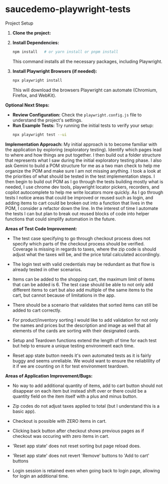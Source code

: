 # saucedemo-playwright-tests

Project Setup
1. **Clone the project:**

2.  **Install Dependencies:**
    ```bash
    npm install   # or yarn install or pnpm install
    ```
    This command installs all the necessary packages, including Playwright.

3.  **Install Playwright Browsers (if needed):**
    ```bash
    npx playwright install
    ```
    This will download the browsers Playwright can automate (Chromium, Firefox, and WebKit).

**Optional Next Steps:**

* **Review Configuration:** Check the `playwright.config.js` file to understand the project's settings.
* **Run Example Tests:** Try running the initial tests to verify your setup:
    ```bash
    npx playwright test --ui
    ```

**Implementation Approach:**
My initial approach is to become familiar with the application by exploring (exploratory testing). Identify which pages lead to where and how things are put together. I then build out a folder structure that represents what I saw during the initial exploratory testing phase. I also ask Gemini to build a POM structure for me as a two man check to help me organize the POM and make sure I am not missing anything. I took a look at the priorities of what should be tested in the test implementation steps. I then begin to build out POM as I go through the tests building mostly what is needed, I use chrome dev tools, playwright locator pickers, recorders, and copilot autocomplete to help me write locators more quickly. As I go through tests I notice areas that could be improved or reused such as login, and adding items to cart could be broken out into a function that lives in the POM, I consider a refactor down the line. In the interest of time I automate the tests I can but plan to break out reused blocks of code into helper functions that could simplify automation in the future.

**Areas of Test Code Improvement:**
* The test case specifying to go through checkout process does not specify which parts of the checkout process should be verified. Coverage is missing in regards to taxes, where the zip code is should adjust what the taxes will be, and the price total calculated accordingly.

* The login test with valid credentials may be redundant as that flow is already tested in other scenarios.

* Items can be added to the shopping cart, the maximum limit of items that can be added is 6. The test case should be able to not only add different items to cart but also add multiple of the same items to the cart, but cannot because of limitations in the app.

* There should be a scenario that validates that sorted items can still be added to cart correctly.

* For product/inventory sorting I would like to add validation for not only the names and prices but the description and image as well that all elements of the cards are sorting with their designated cards.

* Setup and Teardown functions extend the length of time for each test but help to ensure a unique testing environment each time.

* Reset app state button needs it's own automated tests as it is fairly buggy and seems unreliable. We would want to ensure the reliablility of it if we are counting on it for test environment teardown.

**Areas of Application Improvement/Bugs:**
* No way to add additional quantity of items, add to cart button should not disappear on each item but instead shift over or there could be a quantity field on the item itself with a plus and minus button.

* Zip codes do not adjust taxes applied to total (but I understand this is a basic app).

* Checkout is possible with ZERO items in cart.

* Clicking back button after checkout shows previous pages as if checkout was occuring with zero items in cart.

* 'Reset app state' does not reset sorting but page reload does.

* 'Reset app state' does not revert 'Remove' buttons to 'Add to cart' buttons

* Login session is retained even when going back to login page, allowing for login an additional time.